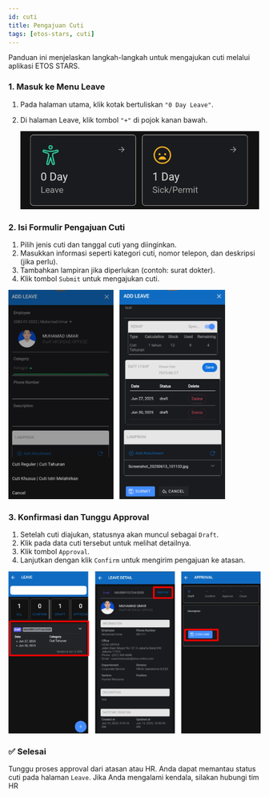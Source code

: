 ```yaml
---
id: cuti
title: Pengajuan Cuti
tags: [etos-stars, cuti]
---
```


Panduan ini menjelaskan langkah-langkah untuk mengajukan cuti melalui aplikasi ETOS STARS.

### 1. Masuk ke Menu Leave

1. Pada halaman utama, klik kotak bertuliskan `"0 Day Leave"`.
2. Di halaman Leave, klik tombol `"+"` di pojok kanan bawah.

    ![Klik Leave](./img/leave.png)

### 2. Isi Formulir Pengajuan Cuti

1. Pilih jenis cuti dan tanggal cuti yang diinginkan.
2. Masukkan informasi seperti kategori cuti, nomor telepon, dan deskripsi (jika perlu).
3. Tambahkan lampiran jika diperlukan (contoh: surat dokter).
4. Klik tombol `Submit` untuk mengajukan cuti.

![Isi Form Cuti](./img/form-cuti.png)


### 3. Konfirmasi dan Tunggu Approval

1. Setelah cuti diajukan, statusnya akan muncul sebagai `Draft`.
2. Klik pada data cuti tersebut untuk melihat detailnya.
3. Klik tombol `Approval`.
4. Lanjutkan dengan klik `Confirm` untuk mengirim pengajuan ke atasan.

![Konfirmasi Cuti](./img/confirm-cuti.png)


### ✅ Selesai

Tunggu proses approval dari atasan atau HR. Anda dapat memantau status cuti pada halaman `Leave`. Jika Anda mengalami kendala, silakan hubungi tim HR
